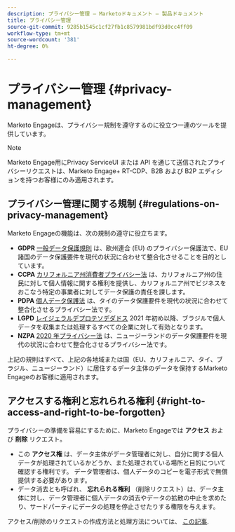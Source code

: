 ```yaml
---
description: プライバシー管理 — Marketoドキュメント — 製品ドキュメント
title: プライバシー管理
source-git-commit: 9285b1545c1cf27fb1c8579981bdf93d0cc4ff09
workflow-type: tm+mt
source-wordcount: '381'
ht-degree: 0%

---
```


# プライバシー管理 {#privacy-management}

Marketo Engageは、プライバシー規制を遵守するのに役立つ一連のツールを提供しています。

>[!NOTE]
>
>Marketo Engage用にPrivacy ServiceUI または API を通じて送信されたプライバシーリクエストは、Marketo Engage+ RT-CDP、B2B および B2P エディションを持つお客様にのみ適用されます。

## プライバシー管理に関する規制 {#regulations-on-privacy-management}

Marketo Engageの機能は、次の規制の遵守に役立ちます。

* **GDPR** [一般データ保護規則](https://ec.europa.eu/info/law/law-topic/data-protection/reform/what-does-general-data-protection-regulation-gdpr-govern_en) は、欧州連合 (EU) のプライバシー保護法で、EU 諸国のデータ保護要件を現代の状況に合わせて整合化させることを目的としています。
* **CCPA** [カリフォルニア州消費者プライバシー法](https://leginfo.legislature.ca.gov/faces/codes_displayText.xhtml?lawCode=CIV&amp;division=3.&amp;title=1.81.5.&amp;part=4.&amp;chapter=&amp;article=) は、カリフォルニア州の住民に対して個人情報に関する権利を提供し、カリフォルニア州でビジネスをおこなう特定の事業者に対してデータ保護の責任を課します。
* **PDPA** [個人データ保護法](https://secureprivacy.ai/thailand-pdpa-summary-what-businesses-need-to-know/) は、タイのデータ保護要件を現代の状況に合わせて整合化させるプライバシー法です。
* **LGPD** [レイジェラルデプロテソデダドス](https://iapp.org/media/pdf/resource_center/Brazilian_General_Data_Protection_Law.pdf) 2021 年初め以降、ブラジルで個人データを収集または処理するすべての企業に対して有効となります。
* **NZPA** [2020 年プライバシー法](https://www.privacy.org.nz/privacy-act-2020/privacy-act-2020/) は、ニュージーランドのデータ保護要件を現代の状況に合わせて整合化させるプライバシー法です。

上記の規則はすべて、上記の各地域または国（EU、カリフォルニア、タイ、ブラジル、ニュージーランド）に居住するデータ主体のデータを保持するMarketo Engageのお客様に適用されます。

## アクセスする権利と忘れられる権利 {#right-to-access-and-right-to-be-forgotten}

プライバシーの準備を容易にするために、Marketo Engageでは **アクセス** および **削除** リクエスト。

* この **アクセス権** は、データ主体がデータ管理者に対し、自分に関する個人データが処理されているかどうか、また処理されている場所と目的について確認する権利です。 データ管理者は、個人データのコピーを電子形式で無償提供する必要があります。
* データ消去とも呼ばれ、 **忘れられる権利** （削除リクエスト）は、データ主体に対し、データ管理者に個人データの消去やデータの拡散の中止を求めたり、サードパーティにデータの処理を停止させたりする権限を与えます。

アクセス/削除のリクエストの作成方法と処理方法については、 [この記事](/help/marketo/product-docs/core-marketo-concepts/miscellaneous/privacy-requests.md).
